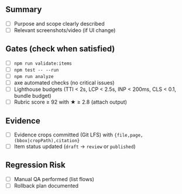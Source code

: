 ## Summary
- [ ] Purpose and scope clearly described
- [ ] Relevant screenshots/video (if UI change)

## Gates (check when satisfied)
- [ ] `npm run validate:items`
- [ ] `npm test -- --run`
- [ ] `npm run analyze`
- [ ] axe automated checks (no critical issues)
- [ ] Lighthouse budgets (TTI < 2s, LCP < 2.5s, INP < 200ms, CLS < 0.1, bundle budget)
- [ ] Rubric score ≥ 92 with ★ ≥ 2.8 (attach output)

## Evidence
- [ ] Evidence crops committed (Git LFS) with `{file,page,(bbox|cropPath),citation}`
- [ ] Item status updated (`draft` → `review` or `published`)

## Regression Risk
- [ ] Manual QA performed (list flows)
- [ ] Rollback plan documented
